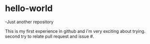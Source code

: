 hello-world
===========

-Just another repository

This is my first experience in github and i'm very exciting about trying.
second try to relate pull request and issue #.
